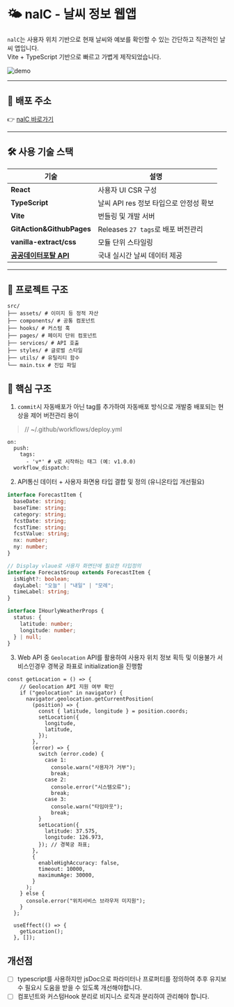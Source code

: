 # 🌤️ nalC - 날씨 정보 웹앱

`nalC`는 사용자 위치 기반으로 현재 날씨와 예보를 확인할 수 있는 간단하고 직관적인 날씨 앱입니다.  
Vite + TypeScript 기반으로 빠르고 가볍게 제작되었습니다.

![demo](https://user-images.githubusercontent.com/your-demo-gif.gif) <!-- optional: 데모 이미지 -->

---

## 🚀 배포 주소

👉 [nalC 바로가기](https://your-username.github.io/nalC)

---

## 🛠️ 사용 기술 스택

| 기술 | 설명 |
|------|------|
| **React** | 사용자 UI CSR 구성 |
| **TypeScript** | 날씨 API res 정보 타입으로 안정성 확보 |
| **Vite** | 번들링 및 개발 서버 |
| **GitAction&GithubPages** | Releases `27 tags`로 배포 버전관리 |
| **vanilla-extract/css** | 모듈 단위 스타일링 |
| **[공공데이터포탈 API](https://www.data.go.kr/index.do)** | 국내 실시간 날씨 데이터 제공 |

---

## 📂 프로젝트 구조

```besh
src/
├── assets/ # 이미지 등 정적 자산
├── components/ # 공통 컴포넌트
├── hooks/ # 커스텀 훅
├── pages/ # 페이지 단위 컴포넌트
├── services/ # API 호출
├── styles/ # 글로벌 스타일
├── utils/ # 유틸리티 함수
└── main.tsx # 진입 파일
```

## 📂 핵심 구조
1. `commit`시 자동배포가 아닌 tag를 추가하여 자동배포 방식으로 개발중 배포되는 현상을 제어 버전관리 용이

> // ~/.github/workflows/deploy.yml

```besh
on:
  push:
    tags:
      - 'v*' # v로 시작하는 태그 (예: v1.0.0)
  workflow_dispatch:
```

2. API통신 데이터 + 사용자 화면용 타입 결합 및 정의 (유니온타입 개선필요)
```ts
interface ForecastItem {
  baseDate: string;
  baseTime: string;
  category: string;
  fcstDate: string;
  fcstTime: string;
  fcstValue: string;
  nx: number;
  ny: number;
}

// Display vlaue로 사용자 화면단에 필요한 타입정의
interface ForecastGroup extends ForecastItem {
  isNight?: boolean;
  dayLabel: "오늘" | "내일" | "모레";
  timeLabel: string;
}

interface IHourlyWeatherProps {
  status: {
    latitude: number;
    longitude: number;
  } | null;
}
```

3.  Web API 중 `Geolocation` API를 활용하여 사용자 위치 정보 획득 및 이용불가 서비스인경우 경복궁 좌표로 initialization을 진행함

```tsx
const getLocation = () => {
    // Geolocation API 지원 여부 확인
    if ("geolocation" in navigator) {
      navigator.geolocation.getCurrentPosition(
        (position) => {
          const { latitude, longitude } = position.coords;
          setLocation({
            longitude,
            latitude,
          });
        },
        (error) => {
          switch (error.code) {
            case 1:
              console.warn("사용자가 거부");
              break;
            case 2:
              console.error("시스템오류");
              break;
            case 3:
              console.warn("타임아웃");
              break;
          }
          setLocation({
            latitude: 37.575,
            longitude: 126.973,
          }); // 경북궁 좌표;
        },
        {
          enableHighAccuracy: false,
          timeout: 10000,
          maximumAge: 30000,
        }
      );
    } else {
      console.error("위치서비스 브라우저 미지원");
    }
  };

  useEffect(() => {
    getLocation();
  }, []);
```

## 개선점

- [ ] typescript를 사용하지만 jsDoc으로 파라미터나 프로퍼티를 정의하여 추후 유지보수 필요시 도움을 받을 수 있도록 개선해야합니다.
- [ ] 컴포넌트와 커스텀Hook 분리로 비지니스 로직과 분리하여 관리해야 합니다.
